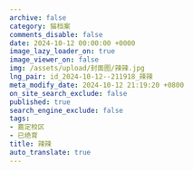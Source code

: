 ```yaml
---
archive: false
category: 猫档案
comments_disable: false
date: 2024-10-12 00:00:00 +0000
image_lazy_loader_on: true
image_viewer_on: false
img: /assets/upload/封面图/辣辣.jpg
lng_pair: id_2024-10-12--211918_辣辣
meta_modify_date: 2024-10-12 21:19:20 +0800
on_site_search_exclude: false
published: true
search_engine_exclude: false
tags:
- 嘉定校区
- 已绝育
title: 辣辣
auto_translate: true
---
```

